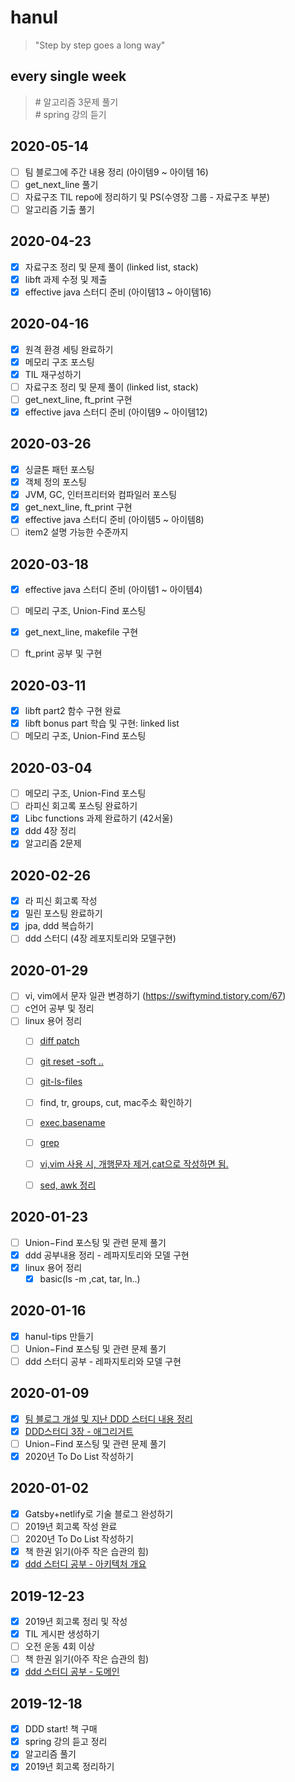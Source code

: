 # hanul
>"Step by step goes a long way"

## every single week
> \# 알고리즘 3문제 풀기<br> 
> \# spring 강의 듣기

## 2020-05-14
- [ ] 팀 블로그에 주간 내용 정리 (아이템9 ~ 아이템 16)
- [ ] get_next_line 풀기
- [ ] 자료구조 TIL repo에 정리하기 및 PS(수영장 그룹 - 자료구조 부분)
- [ ] 알고리즘 기출 풀기

## 2020-04-23
- [x] 자료구조 정리 및 문제 풀이 (linked list, stack)
- [x] libft 과제 수정 및 제출
- [x] effective java 스터디 준비 (아이템13 ~ 아이템16)

## 2020-04-16
- [x] 원격 환경 세팅 완료하기
- [x] 메모리 구조 포스팅
- [x] TIL 재구성하기 
- [ ] 자료구조 정리 및 문제 풀이 (linked list, stack)
- [ ] get_next_line, ft_print 구현
- [x] effective java 스터디 준비 (아이템9 ~ 아이템12)

## 2020-03-26
- [x] 싱글톤 패턴 포스팅
- [x] 객체 정의 포스팅
- [x] JVM, GC, 인터프리터와 컴파일러 포스팅
- [x] get_next_line, ft_print 구현
- [x] effective java 스터디 준비 (아이템5 ~ 아이템8)
- [ ] item2 설명 가능한 수준까지

## 2020-03-18
- [x] effective java 스터디 준비 (아이템1 ~ 아이템4)
- [ ] 메모리 구조, Union-Find 포스팅
- [x] get_next_line, makefile 구현
- [ ] ft_print 공부 및 구현


## 2020-03-11
- [x] libft part2 함수 구현 완료
- [x] libft bonus part 학습 및 구현: linked list
- [ ] 메모리 구조, Union-Find 포스팅

## 2020-03-04
- [ ] 메모리 구조, Union-Find 포스팅
- [ ] 라피신 회고록 포스팅 완료하기
- [x] Libc functions 과제 완료하기 (42서울)
- [x] ddd 4장 정리
- [x] 알고리즘 2문제

## 2020-02-26
- [x] 라 피신 회고록 작성
- [x] 밀린 포스팅 완료하기
- [x] jpa, ddd 복습하기
- [ ] ddd 스터디 (4장 레포지토리와 모델구현)

## 2020-01-29
- [ ] vi, vim에서 문자 일관 변경하기 (https://swiftymind.tistory.com/67)
- [ ] c언어 공부 및 정리
- [ ] linux 용어 정리
  - [ ] [diff patch](https://hiseon.me/c/diff-patch/)
  - [ ] [git reset -soft ..](https://suwoni-codelab.com/git/2018/04/05/Git-reset/)
  - [ ] [git-ls-files](https://explainshell.com/explain?cmd=git-ls-files+-m+-o+-i+--exclude-standard)
  - [ ] find, tr, groups, cut, mac주소 확인하기
  - [ ] [exec,basename](https://m.blog.naver.com/PostView.nhn?blogId=onlyoll&logNo=220281085129&proxyReferer=https%3A%2F%2Fwww.google.com%2F)
  - [ ] [grep](https://ra2kstar.tistory.com/100)
  - [ ] [vi,vim 사용 시, 개행문자 제거,cat으로 작성하면 됨.](https://jootc.com/p/20180305676)
  - [ ] [sed, awk 정리](https://mozi.tistory.com/35)

  
## 2020-01-23
- [ ] Union−Find 포스팅 및 관련 문제 풀기
- [x] ddd 공부내용 정리 - 레파지토리와 모델 구현
- [x] linux 용어 정리
  - [x] basic(ls -m ,cat, tar, ln..)
  
## 2020-01-16
- [x] hanul-tips 만들기
- [ ] Union−Find 포스팅 및 관련 문제 풀기
- [ ] ddd 스터디 공부 - 레파지토리와 모델 구현

## 2020-01-09
- [x] [팀 블로그 개설 및 지난 DDD 스터디 내용 정리](https://team-hst.netlify.com/category/domaindrivendesign/)
- [x] [DDD스터디 3장 - 애그리거트](https://hanul-dev.netlify.com/DomainDrivenDesign/애그리거트)
- [ ] Union−Find 포스팅 및 관련 문제 풀기
- [x] 2020년 To Do List 작성하기

## 2020-01-02
- [x] Gatsby+netlify로 기술 블로그 완성하기
- [ ] 2019년 회고록 작성 완료
- [ ] 2020년 To Do List 작성하기
- [x] 책 한권 읽기(아주 작은 습관의 힘)
- [x] [ddd 스터디 공부 - 아키텍처 개요](https://hanul-dev.netlify.com/DomainDrivenDesign/아키텍처-개요)

## 2019-12-23
- [x] 2019년 회고록 정리 및 작성
- [x] TIL 게시판 생성하기
- [ ] 오전 운동 4회 이상
- [ ] 책 한권 읽기(아주 작은 습관의 힘)
- [x] [ddd 스터디 공부 - 도메인](https://hanul-dev.netlify.com/DomainDrivenDesign/도메인-모델-시작)

## 2019-12-18
- [x] DDD start! 책 구매
- [x] spring 강의 듣고 정리
- [x] 알고리즘 풀기
- [x] 2019년 회고록 정리하기
